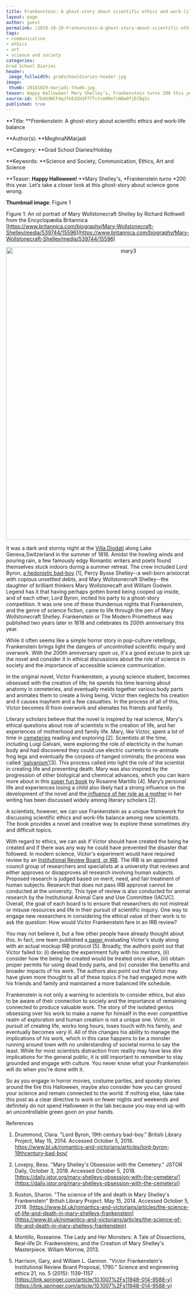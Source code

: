 ```yaml
---
title: Frankenstein: A ghost-story about scientific ethics and work-life balance
layout: page
author: guest
permalink: /2018-10-29-Frankenstein-A-ghost-story-about-scientific-ethics-and-work-life-balance-Marjadi/
tags:
- communication
- ethics
- art
- science and society
categories:
Grad School Diaries
header:
 image_fullwidth: gradschooldiaries-header.jpg
image:
 thumb: 20181029-marjadi-thumb.jpg
teaser: Happy Halloween! Mary Shelley’s, Frankenstein turns 200 this year. Let’s take a closer look at this ghost-story about science gone wrong. 
source-id: 17bUUdWCF4qJfeEd2H1P77TcYcm9RefcNOwOfjECBgIs
published: true
---
```

**Title: ***Frankenstein*: A ghost-story about scientific ethics and work-life balance 

**Author(s): **MeghnaNMarjadi 

**Category: **Grad School Diaries/Holiday 

**Keywords: **Science and Society, Communication, Ethics, Art and Science

**Teaser: **Happy Halloween!** **Mary Shelley's, *Frankenstein *turns* *200 this year. Let’s take a closer look at this ghost-story about science gone wrong. 

**Thumbnail image**:  Figure 1 

Figure 1: An oil portrait of Mary Wollstonecraft Shelley by Richard Rothwell from the Encyclopædia Britannica [https://www.britannica.com/biography/Mary-Wollstonecraft-Shelley/media/539744/15596](https://www.britannica.com/biography/Mary-Wollstonecraft-Shelley/media/539744/15596)

<center><a data-flickr-embed="true"  href="https://www.flickr.com/photos/139839751@N06/44779016044/in/dateposted-friend/" title="mary3"><img src="https://farm2.staticflickr.com/1913/44779016044_ec40b5ec36_b.jpg" width="655" height="800" alt="mary3"></a><script async src="//embedr.flickr.com/assets/client-code.js" charset="utf-8"></script></center>

It was a dark and stormy night at the [Villa Diodati](https://www.bl.uk/romantics-and-victorians/articles/mary-shelley-frankenstein-and-the-villa-diodati) along Lake Geneva,Switzerland in the summer of 1816. Amidst the howling winds and pouring rain, a few famously edgy Romantic writers and poets found themselves stuck indoors during a summer retreat. The crew included  Lord Byron, [a hedonistic bad-boy](https://www.bl.uk/romantics-and-victorians/articles/lord-byron-19thcentury-bad-boy) [1], Percy Bysse Shelley--a well-born aristocrat with copious unsettled debts, and Mary Wollstonecraft Shelley--the daughter of brilliant thinkers Mary Wollstonecaft and William Godwin. Legend has it that having perhaps gotten bored being cooped up inside, and of each other, Lord Byron, incited his party to a ghost-story competition. It was one one of these thunderous nights that Frankenstein, and the genre of science fiction, came to life through the pen of Mary Wollstonecraft Shelley. Frankenstein or The Modern Prometheus was published two years later in 1818 and celebrates its 200th anniversary this year. 

While it often seems like a simple horror story in pop-culture retellings, Frankenstein brings light the dangers of uncontrolled scientific inquiry and overwork. With the 200th anniversary upon us, it's a good excuse to pick up the novel and consider it in ethical discussions about the role of science in society and the importance of accessible science communication. 

In the original novel, Victor Frankenstein, a young science student, becomes obsessed with the creation of life; he spends his time learning about anatomy in cemeteries, and eventually melds together various body parts and animates them to create a living being. Victor then neglects his creation and it causes mayhem and a few casualties. In the process of all of this, Victor becomes ill from overwork and alienates his friends and family. 

Literary scholars believe that the novel is inspired by real science, Mary's ethical questions about role of scientists in the creation of life, and her experiences of motherhood and family life. Mary, like Victor, spent a lot of time in [cemeteries](https://daily.jstor.org/mary-shelleys-obsession-with-the-cemetery/) reading and exploring [2]. Scientists at the time, including Luigi Galvani, were exploring the role of electricity in the human body and had discovered they could use electric currents to re-animate frog legs and eventually the corpses of hanged criminals; the process was called ['galvanism’](https://www.bl.uk/romantics-and-victorians/articles/the-science-of-life-and-death-in-mary-shelleys-frankenstein)[3]. This process called into light the role of the scientist in creating life and preventing death. Mary was also inspired by the progression of other biological and chemical advances, which you can learn more about in this [super fun book](https://www.amazon.com/Lady-Her-Monsters-Dissections-Frankensteins/dp/006202583X) by Rosanne Martillo [4]. Mary’s personal life and experiences losing a child also likely had a strong influence on the development of the novel and the[ influence of her role as a mother](https://daily.jstor.org/mary-shelleys-obsession-with-the-cemetery/) in her writing has been discussed widely among literary scholars [2]. 

A scientists, however, we can use Frankenstein as a unique framework for discussing scientific ethics and work-life balance among new scientists. The book provides a novel and creative way to explore these sometimes dry and difficult topics. 

With regard to ethics, we can ask if Victor should have created the being he created and if there was any way he could have prevented the disaster that followed. In modern science, Victor's experiment would have required review by an [Institutional Review Board, or IRB](https://www.umass.edu/research/documents). The IRB is an appointed council group of researchers and specialists at a university that reviews and either approves or disapproves all research involving human subjects. Proposed research is judged based on merit, need, and fair treatment of human subjects. Research that does not pass IRB approval cannot be conducted at the university. This type of review is also conducted for animal research by the Institutional Animal Care and Use Committee (IACUC). Overall, the goal of each board is to ensure that researchers do not mistreat or misuse resources and life in their pursuit of scientific inquiry. One way to engage new researchers in considering the ethical value of their work is to ask the question: How would Victor Frankenstein fare in an IRB review? 

You may not believe it, but a few other people have already thought about this. In fact, one team published a[ paper ](https://www.ncbi.nlm.nih.gov/pubmed/25218836)evaluating Victor's study along with an actual mockup IRB protocol [5]. Broadly, the authors point out that Victor failed to: (i) develop the experiment fully with his mentors, (ii) consider how the being he created would be treated once alive, (iii) obtain proper permits for using dead body parts, and (iv) consider the benefits and broader impacts of his work. The authors also point out that Victor may have given more thought to all of these topics if he had engaged more with his friends and family and maintained a more balanced life schedule. 

Frankenstein is not only a warning to scientists to consider ethics, but also to be aware of their connection to society and the importance of remaining connected to produce valuable work. The story of the isolated genius obsessing over his work to make a name for himself in the ever competitive realm of exploration and human creation is not a unique one. Victor, in pursuit of creating life, works long hours, loses touch with his family, and eventually becomes very ill. All of this changes his ability to manage the implications of his work, which in this case happens to be a monster running around town with no understanding of societal norms to say the least. While for most scientists distraction from reality may have less dire implications for the general public, it is still important to remember to stay grounded and engage with culture. You never know what your Frankenstein will do when you're done with it. 

So as you engage in horror movies, costume parties, and spooky stories around the fire this Halloween, maybe also consider how you can ground your science and remain connected to the world. If nothing else, take take this post as a clear directive to work on fewer nights and weekends and definitely do not spend Halloween in the lab because you may end up with an uncontrollable green goon on your hands. 

References 

1. Drummond, Clara. "Lord Byron, 19th century bad-boy." British Library Project, May 15, 2014. Accessed October 5, 2018. https://www.bl.uk/romantics-and-victorians/articles/lord-byron-19thcentury-bad-boy/

2. Lovejoy, Bess. "Mary Shelley's Obsession with the Cemetery." JSTOR Daily, October 3, 2018. Accessed October 5, 2018. [https://daily.jstor.org/mary-shelleys-obsession-with-the-cemetery/](https://daily.jstor.org/mary-shelleys-obsession-with-the-cemetery/)

3. Ruston, Sharon. "The science of life and death in Mary Shelley's Frankenstein" British Library Project. May 15, 2014. Accessed October 5, 2018. [https://www.bl.uk/romantics-and-victorians/articles/the-science-of-life-and-death-in-mary-shelleys-frankenstein](https://www.bl.uk/romantics-and-victorians/articles/the-science-of-life-and-death-in-mary-shelleys-frankenstein)

4. Montillo, Roseanne. The Lady and Her Monsters: A Tale of Dissections, Real-life Dr. Frankensteins, and the Creation of Mary Shelley's Masterpiece. Willam Morrow, 2013.

5. Harrison, Gary, and William L. Gannon. "Victor Frankenstein's Institutional Review Board Proposal, 1790." Science and engineering ethics 21, no. 5 (2015): 1139-1157 .[https://link.springer.com/article/10.1007%2Fs11948-014-9588-y](https://link.springer.com/article/10.1007%2Fs11948-014-9588-y)

